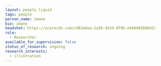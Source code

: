 ```yaml
---
layout: people.liquid
tags: people
person_name: imane
bio: imane
headshot: https://ucarecdn.com/cd63e6ea-1a56-4534-8f9b-e946485606d2/
role:
  - Researcher
available_for_supervision: false
status_of_research: ongoing
research_interests:
  - illustration
---
```

